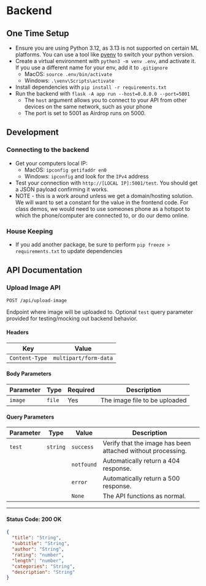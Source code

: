 # Backend

## One Time Setup

- Ensure you are using Python 3.12, as 3.13 is not supported on certain ML platforms. You can use a tool like [pyenv](https://github.com/pyenv/pyenv) to switch your python version. 
- Create a virtual environment with `python3 -m venv .env`, and activate it. If you use a different name for your env, add it to `.gitignore`
  - MacOS: `source .env/bin/activate`
  - Windows: `.\venv\Scripts\activate`
- Install dependencies with `pip install -r requirements.txt`
- Run the backend with `flask -A app run --host=0.0.0.0 --port=5001` 
  - The `host` argument allows you to connect to your API from other devices on the same network, such as your phone
  - The port is set to 5001 as Airdrop runs on 5000.

## Development

### Connecting to the backend

- Get your computers local IP:
  - MacOS: `ipconfig getifaddr en0`
  - Windows: `ipconfig` and look for the `IPv4` address
- Test your connection with `http://[LOCAL IP]:5001/test`. You should get a JSON payload confirming it works.
- NOTE - this is a work around unless we get a domain/hosting solution. We will want to set a constant for the value in the frontend code. For class demos, we would need to use someones phone as a hotspot to which the phone/computer are connected to, or do our demo online.

### House Keeping

- If you add another package, be sure to perform `pip freeze > requirements.txt` to update dependencies

## API Documentation

### **Upload Image API**

`POST /api/upload-image` 

Endpoint where image will be uploaded to. Optional `test` query parameter provided for testing/mocking out backend behavior.

#### **Headers**
| Key           | Value               |
|---------------|---------------------|
| `Content-Type` | `multipart/form-data` |

#### **Body Parameters**
| Parameter | Type | Required | Description                  |
|-----------|------|----------|------------------------------|
| `image`   | `file` | Yes      | The image file to be uploaded |

#### **Query Parameters**
| Parameter | Type   | Value     | Description                                                      |
|-----------|--------|-----------|------------------------------------------------------------------|
| `test`    | `string` | `success` | Verify that the image has been attached without processing.        |
|           |          | `notfound` | Automatically return a 404 response.                            |
|           |          | `error`    | Automatically return a 500 response.                            |
|           |           | `None`    | The API functions as normal.            |

---



#### **Status Code: 200 OK**
```json
{
  "title": "String",
  "subtitle": "String",
  "author": "String",
  "rating": "number",
  "length": "number",
  "categories": "String",
  "description": "String"
}
